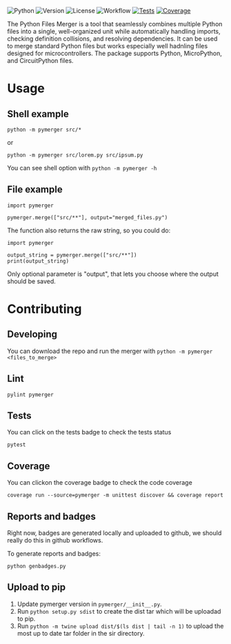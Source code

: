 ![Python](https://raw.githubusercontent.com/yamenk-gribaudo/pymerger/master/badges/python.svg)
![Version](https://raw.githubusercontent.com/yamenk-gribaudo/pymerger/master/badges/version.svg)
![License](https://raw.githubusercontent.com/yamenk-gribaudo/pymerger/master/badges/license.svg)
![Workflow](https://github.com/yamenk-gribaudo/pymerger/actions/workflows/test.yml/badge.svg)
[![Tests](https://raw.githubusercontent.com/yamenk-gribaudo/pymerger/master/badges/tests.svg)](https://htmlpreview.github.io/?https://github.com/yamenk-gribaudo/pymerger/blob/master/reports/junit/report.html)
[![Coverage](https://raw.githubusercontent.com/yamenk-gribaudo/pymerger/master/badges/coverage.svg)](https://htmlpreview.github.io/?https://github.com/yamenk-gribaudo/pymerger/blob/master/htmlcov/index.html)


The Python Files Merger is a tool that seamlessly combines multiple Python files into a single, well-organized unit while automatically handling imports, checking definition collisions, and resolving dependencies. It can be used to merge standard Python files but works especially well hadnling files designed for microcontrollers. The package supports Python, MicroPython, and CircuitPython files.

# Usage

## Shell example

    python -m pymerger src/*

or

    python -m pymerger src/lorem.py src/ipsum.py

You can see shell option with `python -m pymerger -h`

## File example

    import pymerger

    pymerger.merge(["src/**"], output="merged_files.py")

The function also returns the raw string, so you could do:

    import pymerger

    output_string = pymerger.merge(["src/**"])
    print(output_string)

Only optional parameter is "output", that lets you choose where the output should be saved. 

# Contributing 

## Developing

You can download the repo and run the merger with `python -m pymerger <files_to_merge>`

## Lint

    pylint pymerger

## Tests 

You can click on the tests badge to check the tests status

    pytest 
    
## Coverage

You can clickon the coverage badge to check the code coverage

    coverage run --source=pymerger -m unittest discover && coverage report
## Reports and badges

Right now, badges are generated locally and uploaded to github, we should really do this in github workflows. 

To generate reports and badges:

    python genbadges.py

## Upload to pip

1. Update pymerger version in `pymerger/__init__.py`.
1. Run `python setup.py sdist` to create the dist tar which will be uploadad to pip.
1. Run `python -m twine upload dist/$(ls dist | tail -n 1)` to upload the most up to date tar folder in the sir directory.
